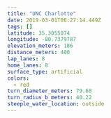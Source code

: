 ```yaml
---
title: "UNC Charlotte"
date: 2019-03-01T06:27:14.449Z
tags: []
latitude: 35.3055074
longitude: -80.7379787
elevation_meters: 186
distance_meters: 400
lap_lanes: 8
home_lanes: 8
surface_type: artificial
colors:
  - red
turn_diameter_meters: 79.68
turn_radius_b_meters: 40.22
steeple_water_location: outside
---
```


